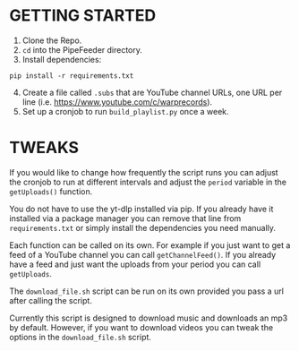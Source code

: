 # GETTING STARTED

1. Clone the Repo.
2. ```cd``` into the PipeFeeder directory.
3. Install dependencies:
```
pip install -r requirements.txt
```
4. Create a file called ```.subs``` that are YouTube channel URLs, one URL per line (i.e. https://www.youtube.com/c/warprecords).
5. Set up a cronjob to run ```build_playlist.py``` once a week.

# TWEAKS

If you would like to change how frequently the script runs you can adjust the cronjob to run at different intervals and adjust the ```period``` variable in the ```getUploads()``` function.

You do not have to use the yt-dlp installed via pip. If you already have it installed via a package manager you can remove that line from ```requirements.txt``` or simply install the dependencies you need manually.

Each function can be called on its own. For example if you just want to get a feed of a YouTube channel you can call ```getChannelFeed()```. If you already have a feed and just want the uploads from your period you can call ```getUploads```.

The ```download_file.sh``` script can be run on its own provided you pass a url after calling the script.

Currently this script is designed to download music and downloads an mp3 by default. However, if you want to download videos you can tweak the options in the ```download_file.sh``` script.
